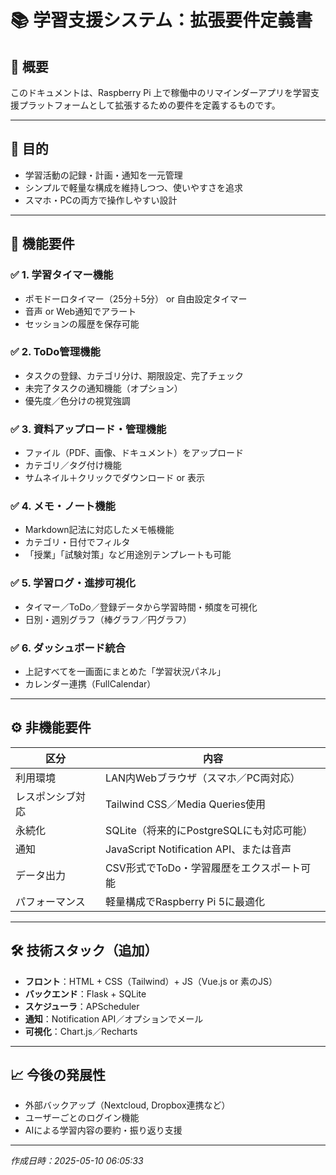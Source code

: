 # 📚 学習支援システム：拡張要件定義書

## 🧭 概要
このドキュメントは、Raspberry Pi 上で稼働中のリマインダーアプリを学習支援プラットフォームとして拡張するための要件を定義するものです。

---

## 🎯 目的
- 学習活動の記録・計画・通知を一元管理
- シンプルで軽量な構成を維持しつつ、使いやすさを追求
- スマホ・PCの両方で操作しやすい設計

---

## 🧩 機能要件

### ✅ 1. 学習タイマー機能
- ポモドーロタイマー（25分＋5分） or 自由設定タイマー
- 音声 or Web通知でアラート
- セッションの履歴を保存可能

### ✅ 2. ToDo管理機能
- タスクの登録、カテゴリ分け、期限設定、完了チェック
- 未完了タスクの通知機能（オプション）
- 優先度／色分けの視覚強調

### ✅ 3. 資料アップロード・管理機能
- ファイル（PDF、画像、ドキュメント）をアップロード
- カテゴリ／タグ付け機能
- サムネイル＋クリックでダウンロード or 表示

### ✅ 4. メモ・ノート機能
- Markdown記法に対応したメモ帳機能
- カテゴリ・日付でフィルタ
- 「授業」「試験対策」など用途別テンプレートも可能

### ✅ 5. 学習ログ・進捗可視化
- タイマー／ToDo／登録データから学習時間・頻度を可視化
- 日別・週別グラフ（棒グラフ／円グラフ）

### ✅ 6. ダッシュボード統合
- 上記すべてを一画面にまとめた「学習状況パネル」
- カレンダー連携（FullCalendar）

---

## ⚙️ 非機能要件

| 区分 | 内容 |
|------|------|
| 利用環境 | LAN内Webブラウザ（スマホ／PC両対応） |
| レスポンシブ対応 | Tailwind CSS／Media Queries使用 |
| 永続化 | SQLite（将来的にPostgreSQLにも対応可能） |
| 通知 | JavaScript Notification API、または音声 |
| データ出力 | CSV形式でToDo・学習履歴をエクスポート可能 |
| パフォーマンス | 軽量構成でRaspberry Pi 5に最適化 |

---

## 🛠 技術スタック（追加）

- **フロント**：HTML + CSS（Tailwind）+ JS（Vue.js or 素のJS）
- **バックエンド**：Flask + SQLite
- **スケジューラ**：APScheduler
- **通知**：Notification API／オプションでメール
- **可視化**：Chart.js／Recharts

---

## 📈 今後の発展性

- 外部バックアップ（Nextcloud, Dropbox連携など）
- ユーザーごとのログイン機能
- AIによる学習内容の要約・振り返り支援

---

_作成日時：2025-05-10 06:05:33_

